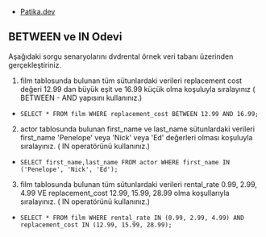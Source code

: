 - [Patika.dev](https://app.patika.dev/emirhankumus)

## BETWEEN ve IN Odevi

Aşağıdaki sorgu senaryolarını dvdrental örnek veri tabanı üzerinden gerçekleştiriniz.

1. film tablosunda bulunan tüm sütunlardaki verileri replacement cost değeri 12.99 dan büyük eşit ve 16.99 küçük olma koşuluyla sıralayınız ( BETWEEN - AND yapısını kullanınız.)

- `SELECT * FROM film
WHERE replacement_cost BETWEEN 12.99 AND 16.99;`

2. actor tablosunda bulunan first_name ve last_name sütunlardaki verileri first_name 'Penelope' veya 'Nick' veya 'Ed' değerleri olması koşuluyla sıralayınız. ( IN operatörünü kullanınız.)

- `SELECT first_name,last_name FROM actor
WHERE first_name IN  ('Penelope', 'Nick', 'Ed');`

3. film tablosunda bulunan tüm sütunlardaki verileri rental_rate 0.99, 2.99, 4.99 VE replacement_cost 12.99, 15.99, 28.99 olma koşullarıyla sıralayınız. ( IN operatörünü kullanınız.)

- `SELECT * FROM film
WHERE rental_rate IN (0.99, 2.99, 4.99) AND replacement_cost IN (12.99, 15.99, 28.99);`